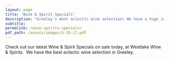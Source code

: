 ```yaml
---
layout: page
title: 'Wine & Spirit Specials'
description: "Greeley's most eclectic wine selection! We have a huge inventory to choose from, both foreign and domestic."
subtitle:
permalink: /wine-spirits-specials/
pdf_path: /assets/images/5-26-17.pdf
---
```



Check out our latest Wine & Spirit Specials on sale today, at Westlake Wine & Spirits.  We have the best eclectic wine selection in Greeley.